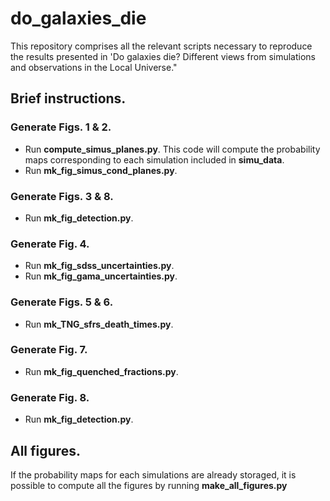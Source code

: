 # do_galaxies_die
This repository comprises all the relevant scripts necessary to reproduce the results presented in 'Do galaxies die? Different views from simulations and observations in the Local Universe."

## Brief instructions. 

### Generate Figs. 1 & 2. 
  - Run **compute_simus_planes.py**. This code will compute the probability maps corresponding to each simulation included in **simu_data**.
  - Run **mk_fig_simus_cond_planes.py**.
  
### Generate Figs. 3 & 8. 
  - Run **mk_fig_detection.py**. 

### Generate Fig. 4.
 - Run **mk_fig_sdss_uncertainties.py**.
 - Run **mk_fig_gama_uncertainties.py**.
 
### Generate Figs. 5 & 6.
 - Run **mk_TNG_sfrs_death_times.py**.
 
### Generate Fig. 7.
 - Run **mk_fig_quenched_fractions.py**.
 
### Generate Fig. 8.
 - Run **mk_fig_detection.py**.
 
## All figures.
If the probability maps for each simulations are already storaged, it is possible to compute all the figures by running **make_all_figures.py**
